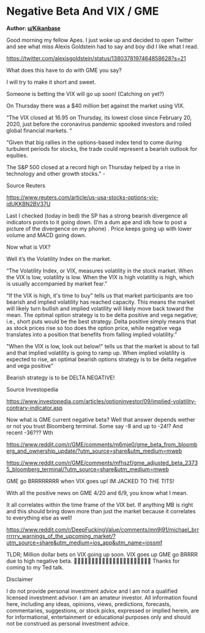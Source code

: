 # Negative Beta And VIX / GME

**Author: [u/Kikanbase](https://www.reddit.com/user/Kikanbase/)**

Good morning my fellow Apes. I just woke up and decided to open Twitter and see what miss Alexis Goldstein had to say and boy did I like what I read.

https://twitter.com/alexisgoldstein/status/1380378197464858628?s=21

What does this have to do with GME you say?

I will try to make it short and sweet.

Someone is betting the VIX will go up soon! (Catching on yet?)

On Thursday there was a $40 million bet against the market using VIX.

“The VIX closed at 16.95 on Thursday, its lowest close since February 20, 2020, just before the coronavirus pandemic spooked investors and roiled global financial markets. “

“Given that big rallies in the options-based index tend to come during turbulent periods for stocks, the trade could represent a bearish outlook for equities.

The S&P 500 closed at a record high on Thursday helped by a rise in technology and other growth stocks.” -

Source Reuters

https://www.reuters.com/article/us-usa-stocks-options-vix-idUKKBN2BV37U

Last I checked (today in bed) the SP has a strong bearish divergence all indicators points to it going down. (I’m a dum ape and idk how to post a picture of the divergence on my phone) . Price keeps going up with lower volume and MACD going down.

Now what is VIX?

Well it’s the Volatility Index on the market.

“The Volatility Index, or VIX, measures volatility in the stock market. When the VIX is low, volatility is low. When the VIX is high volatility is high, which is usually accompanied by market fear.”

“If the VIX is high, it's time to buy" tells us that market participants are too bearish and implied volatility has reached capacity. This means the market will likely turn bullish and implied volatility will likely move back toward the mean. The optimal option strategy is to be delta positive and vega negative; i.e., short puts would be the best strategy. Delta positive simply means that as stock prices rise so too does the option price, while negative vega translates into a position that benefits from falling implied volatility.”

"When the VIX is low, look out below!" tells us that the market is about to fall and that implied volatility is going to ramp up. When implied volatility is expected to rise, an optimal bearish options strategy is to be delta negative and vega positive”

Bearish strategy is to be DELTA NEGATIVE!

Source Investopedia

https://www.investopedia.com/articles/optioninvestor/09/implied-volatility-contrary-indicator.asp

Now what is GME current negative beta? Well that answer depends wether or not you trust Bloomberg terminal. Some say -8 and up to -24!? And recent -36??? Wth

https://www.reddit.com/r/GME/comments/m6mje0/gme_beta_from_bloomberg_and_ownership_update/?utm_source=share&utm_medium=mweb

https://www.reddit.com/r/GME/comments/mfhszf/gme_adjusted_beta_23735_bloomberg_terminal/?utm_source=share&utm_medium=mweb

GME go BRRRRRRRR when VIX goes up! IM JACKED TO THE TITS!

With all the positive news on GME 4/20 and 6/9, you know what I mean.

It all correlates within the time frame of the VIX bet. If anything MB is right and this should bring down more than just the market because it correlates to everything else as well!

https://www.reddit.com/r/DeepFuckingValue/comments/mn9j91/michael_brrrrrrry_warnings_of_the_upcoming_market/?utm_source=share&utm_medium=ios_app&utm_name=iossmf

TLDR; Million dollar bets on VIX going up soon. VIX goes up GME go BRRRR due to high negative beta. 🍌🍌🍌🍌🍌🦍🦍🦍🦍🦍👐💎👐💎🚀🚀🚀🚀🚀🚀🚀🚀 Thanks for coming to my Ted talk.

Disclaimer

I do not provide personal investment advice and I am not a qualified licensed investment advisor. I am an amateur investor. All information found here, including any ideas, opinions, views, predictions, forecasts, commentaries, suggestions, or stock picks, expressed or implied herein, are for informational, entertainment or educational purposes only and should not be construed as personal investment advice.
